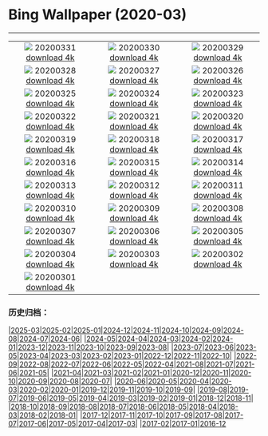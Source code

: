 # Bing Wallpaper (2020-03)
**************
| | | |
| :----: | :----: | :----: |
| ![](https://www.bing.com/th?id=OHR.ShyGuy_ZH-CN7391687938_1920x1080.jpg) 20200331 [download 4k](https://www.bing.com/th?id=OHR.ShyGuy_ZH-CN7391687938_UHD.jpg) | ![](https://www.bing.com/th?id=OHR.CarrickSpring_ZH-CN7085146237_1920x1080.jpg) 20200330 [download 4k](https://www.bing.com/th?id=OHR.CarrickSpring_ZH-CN7085146237_UHD.jpg) | ![](https://www.bing.com/th?id=OHR.WalkingCentral_ZH-CN6818231087_1920x1080.jpg) 20200329 [download 4k](https://www.bing.com/th?id=OHR.WalkingCentral_ZH-CN6818231087_UHD.jpg) |
| ![](https://www.bing.com/th?id=OHR.BorrowingDays_ZH-CN3558219803_1920x1080.jpg) 20200328 [download 4k](https://www.bing.com/th?id=OHR.BorrowingDays_ZH-CN3558219803_UHD.jpg) | ![](https://www.bing.com/th?id=OHR.FormentorHolidays_ZH-CN3392936755_1920x1080.jpg) 20200327 [download 4k](https://www.bing.com/th?id=OHR.FormentorHolidays_ZH-CN3392936755_UHD.jpg) | ![](https://www.bing.com/th?id=OHR.CharlestonAzaleas_ZH-CN3924268565_1920x1080.jpg) 20200326 [download 4k](https://www.bing.com/th?id=OHR.CharlestonAzaleas_ZH-CN3924268565_UHD.jpg) |
| ![](https://www.bing.com/th?id=OHR.NoCaliCoast_ZH-CN2604627519_1920x1080.jpg) 20200325 [download 4k](https://www.bing.com/th?id=OHR.NoCaliCoast_ZH-CN2604627519_UHD.jpg) | ![](https://www.bing.com/th?id=OHR.RadcliffeCamera_ZH-CN2499323035_1920x1080.jpg) 20200324 [download 4k](https://www.bing.com/th?id=OHR.RadcliffeCamera_ZH-CN2499323035_UHD.jpg) | ![](https://www.bing.com/th?id=OHR.SpainBeeEaters_ZH-CN2414526119_1920x1080.jpg) 20200323 [download 4k](https://www.bing.com/th?id=OHR.SpainBeeEaters_ZH-CN2414526119_UHD.jpg) |
| ![](https://www.bing.com/th?id=OHR.LenticularVideo_ZH-CN2275732856_1920x1080.jpg) 20200322 [download 4k](https://www.bing.com/th?id=OHR.LenticularVideo_ZH-CN2275732856_UHD.jpg) | ![](https://www.bing.com/th?id=OHR.StepWell_ZH-CN1542251750_1920x1080.jpg) 20200321 [download 4k](https://www.bing.com/th?id=OHR.StepWell_ZH-CN1542251750_UHD.jpg) | ![](https://www.bing.com/th?id=OHR.LoughriggTarn_ZH-CN1404327665_1920x1080.jpg) 20200320 [download 4k](https://www.bing.com/th?id=OHR.LoughriggTarn_ZH-CN1404327665_UHD.jpg) |
| ![](https://www.bing.com/th?id=OHR.SaltonSea_ZH-CN1265210111_1920x1080.jpg) 20200319 [download 4k](https://www.bing.com/th?id=OHR.SaltonSea_ZH-CN1265210111_UHD.jpg) | ![](https://www.bing.com/th?id=OHR.EquinoxAngkor_ZH-CN1157590532_1920x1080.jpg) 20200318 [download 4k](https://www.bing.com/th?id=OHR.EquinoxAngkor_ZH-CN1157590532_UHD.jpg) | ![](https://www.bing.com/th?id=OHR.KeichitsuCrocuse_ZH-CN1061292366_1920x1080.jpg) 20200317 [download 4k](https://www.bing.com/th?id=OHR.KeichitsuCrocuse_ZH-CN1061292366_UHD.jpg) |
| ![](https://www.bing.com/th?id=OHR.Knowth_ZH-CN0295374506_1920x1080.jpg) 20200316 [download 4k](https://www.bing.com/th?id=OHR.Knowth_ZH-CN0295374506_UHD.jpg) | ![](https://www.bing.com/th?id=OHR.YukonGames_ZH-CN0135612170_1920x1080.jpg) 20200315 [download 4k](https://www.bing.com/th?id=OHR.YukonGames_ZH-CN0135612170_UHD.jpg) | ![](https://www.bing.com/th?id=OHR.MetamorphicRocks_ZH-CN9753251368_1920x1080.jpg) 20200314 [download 4k](https://www.bing.com/th?id=OHR.MetamorphicRocks_ZH-CN9753251368_UHD.jpg) |
| ![](https://www.bing.com/th?id=OHR.Cirkelbroen_ZH-CN9645986135_1920x1080.jpg) 20200313 [download 4k](https://www.bing.com/th?id=OHR.Cirkelbroen_ZH-CN9645986135_UHD.jpg) | ![](https://www.bing.com/th?id=OHR.FrenchColorado_ZH-CN9446885520_1920x1080.jpg) 20200312 [download 4k](https://www.bing.com/th?id=OHR.FrenchColorado_ZH-CN9446885520_UHD.jpg) | ![](https://www.bing.com/th?id=OHR.SiestaKey_ZH-CN1759696989_1920x1080.jpg) 20200311 [download 4k](https://www.bing.com/th?id=OHR.SiestaKey_ZH-CN1759696989_UHD.jpg) |
| ![](https://www.bing.com/th?id=OHR.CubsEmerge_ZH-CN1697031244_1920x1080.jpg) 20200310 [download 4k](https://www.bing.com/th?id=OHR.CubsEmerge_ZH-CN1697031244_UHD.jpg) | ![](https://www.bing.com/th?id=OHR.DrumhellerBadlands_ZH-CN3069391817_1920x1080.jpg) 20200309 [download 4k](https://www.bing.com/th?id=OHR.DrumhellerBadlands_ZH-CN3069391817_UHD.jpg) | ![](https://www.bing.com/th?id=OHR.SnoozyTheBear_ZH-CN1561515228_1920x1080.jpg) 20200308 [download 4k](https://www.bing.com/th?id=OHR.SnoozyTheBear_ZH-CN1561515228_UHD.jpg) |
| ![](https://www.bing.com/th?id=OHR.JoanNYC_ZH-CN1501350561_1920x1080.jpg) 20200307 [download 4k](https://www.bing.com/th?id=OHR.JoanNYC_ZH-CN1501350561_UHD.jpg) | ![](https://www.bing.com/th?id=OHR.TokyoMoat_ZH-CN1430508337_1920x1080.jpg) 20200306 [download 4k](https://www.bing.com/th?id=OHR.TokyoMoat_ZH-CN1430508337_UHD.jpg) | ![](https://www.bing.com/th?id=OHR.BluebirdsYNP_ZH-CN1355093185_1920x1080.jpg) 20200305 [download 4k](https://www.bing.com/th?id=OHR.BluebirdsYNP_ZH-CN1355093185_UHD.jpg) |
| ![](https://www.bing.com/th?id=OHR.CarnegieaGigantea_ZH-CN1238179361_1920x1080.jpg) 20200304 [download 4k](https://www.bing.com/th?id=OHR.CarnegieaGigantea_ZH-CN1238179361_UHD.jpg) | ![](https://www.bing.com/th?id=OHR.ElPit_ZH-CN1174143508_1920x1080.jpg) 20200303 [download 4k](https://www.bing.com/th?id=OHR.ElPit_ZH-CN1174143508_UHD.jpg) | ![](https://www.bing.com/th?id=OHR.SpectralTarsiers_ZH-CN1108590907_1920x1080.jpg) 20200302 [download 4k](https://www.bing.com/th?id=OHR.SpectralTarsiers_ZH-CN1108590907_UHD.jpg) |
| ![](https://www.bing.com/th?id=OHR.SeussianLandscape_ZH-CN0785428057_1920x1080.jpg) 20200301 [download 4k](https://www.bing.com/th?id=OHR.SeussianLandscape_ZH-CN0785428057_UHD.jpg) |  |  |

### 历史归档：

|[2025-03](bing/2025-03/2025-03.md)|[2025-02](bing/2025-02/2025-02.md)|[2025-01](bing/2025-01/2025-01.md)|[2024-12](bing/2024-12/2024-12.md)|[2024-11](bing/2024-11/2024-11.md)|[2024-10](bing/2024-10/2024-10.md)|[2024-09](bing/2024-09/2024-09.md)|[2024-08](bing/2024-08/2024-08.md)|[2024-07](bing/2024-07/2024-07.md)|[2024-06](bing/2024-06/2024-06.md)|
|[2024-05](bing/2024-05/2024-05.md)|[2024-04](bing/2024-04/2024-04.md)|[2024-03](bing/2024-03/2024-03.md)|[2024-02](bing/2024-02/2024-02.md)|[2024-01](bing/2024-01/2024-01.md)|[2023-12](bing/2023-12/2023-12.md)|[2023-11](bing/2023-11/2023-11.md)|[2023-10](bing/2023-10/2023-10.md)|[2023-09](bing/2023-09/2023-09.md)|[2023-08](bing/2023-08/2023-08.md)|
|[2023-07](bing/2023-07/2023-07.md)|[2023-06](bing/2023-06/2023-06.md)|[2023-05](bing/2023-05/2023-05.md)|[2023-04](bing/2023-04/2023-04.md)|[2023-03](bing/2023-03/2023-03.md)|[2023-02](bing/2023-02/2023-02.md)|[2023-01](bing/2023-01/2023-01.md)|[2022-12](bing/2022-12/2022-12.md)|[2022-11](bing/2022-11/2022-11.md)|[2022-10](bing/2022-10/2022-10.md)|
|[2022-09](bing/2022-09/2022-09.md)|[2022-08](bing/2022-08/2022-08.md)|[2022-07](bing/2022-07/2022-07.md)|[2022-06](bing/2022-06/2022-06.md)|[2022-05](bing/2022-05/2022-05.md)|[2022-04](bing/2022-04/2022-04.md)|[2021-08](bing/2021-08/2021-08.md)|[2021-07](bing/2021-07/2021-07.md)|[2021-06](bing/2021-06/2021-06.md)|[2021-05](bing/2021-05/2021-05.md)|
|[2021-04](bing/2021-04/2021-04.md)|[2021-03](bing/2021-03/2021-03.md)|[2021-02](bing/2021-02/2021-02.md)|[2021-01](bing/2021-01/2021-01.md)|[2020-12](bing/2020-12/2020-12.md)|[2020-11](bing/2020-11/2020-11.md)|[2020-10](bing/2020-10/2020-10.md)|[2020-09](bing/2020-09/2020-09.md)|[2020-08](bing/2020-08/2020-08.md)|[2020-07](bing/2020-07/2020-07.md)|
|[2020-06](bing/2020-06/2020-06.md)|[2020-05](bing/2020-05/2020-05.md)|[2020-04](bing/2020-04/2020-04.md)|[2020-03](bing/2020-03/2020-03.md)|[2020-02](bing/2020-02/2020-02.md)|[2020-01](bing/2020-01/2020-01.md)|[2019-12](bing/2019-12/2019-12.md)|[2019-11](bing/2019-11/2019-11.md)|[2019-10](bing/2019-10/2019-10.md)|[2019-09](bing/2019-09/2019-09.md)|
|[2019-08](bing/2019-08/2019-08.md)|[2019-07](bing/2019-07/2019-07.md)|[2019-06](bing/2019-06/2019-06.md)|[2019-05](bing/2019-05/2019-05.md)|[2019-04](bing/2019-04/2019-04.md)|[2019-03](bing/2019-03/2019-03.md)|[2019-02](bing/2019-02/2019-02.md)|[2019-01](bing/2019-01/2019-01.md)|[2018-12](bing/2018-12/2018-12.md)|[2018-11](bing/2018-11/2018-11.md)|
|[2018-10](bing/2018-10/2018-10.md)|[2018-09](bing/2018-09/2018-09.md)|[2018-08](bing/2018-08/2018-08.md)|[2018-07](bing/2018-07/2018-07.md)|[2018-06](bing/2018-06/2018-06.md)|[2018-05](bing/2018-05/2018-05.md)|[2018-04](bing/2018-04/2018-04.md)|[2018-03](bing/2018-03/2018-03.md)|[2018-02](bing/2018-02/2018-02.md)|[2018-01](bing/2018-01/2018-01.md)|
|[2017-12](bing/2017-12/2017-12.md)|[2017-11](bing/2017-11/2017-11.md)|[2017-10](bing/2017-10/2017-10.md)|[2017-09](bing/2017-09/2017-09.md)|[2017-08](bing/2017-08/2017-08.md)|[2017-07](bing/2017-07/2017-07.md)|[2017-06](bing/2017-06/2017-06.md)|[2017-05](bing/2017-05/2017-05.md)|[2017-04](bing/2017-04/2017-04.md)|[2017-03](bing/2017-03/2017-03.md)|
|[2017-02](bing/2017-02/2017-02.md)|[2017-01](bing/2017-01/2017-01.md)|[2016-12](bing/2016-12/2016-12.md)